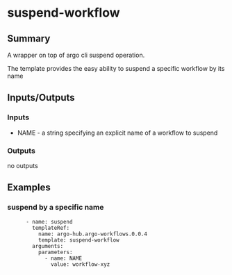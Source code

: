 # suspend-workflow

## Summary
A wrapper on top of argo cli suspend operation.

The template provides the easy ability to suspend a specific workflow by its name

## Inputs/Outputs

### Inputs
* NAME - a string specifying an explicit name of a workflow to suspend

### Outputs
no outputs

## Examples

### suspend by a specific name
```
      - name: suspend
        templateRef:
          name: argo-hub.argo-workflows.0.0.4
          template: suspend-workflow
        arguments:
          parameters:
            - name: NAME
              value: workflow-xyz
```
